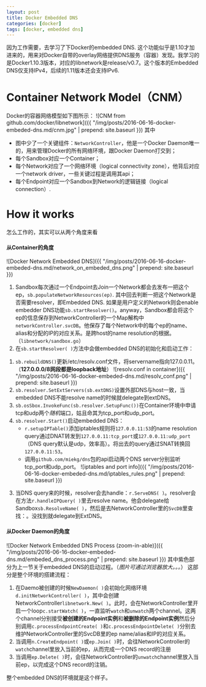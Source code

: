 ```yaml
---
layout: post
title: Docker Embedded DNS
categories: [docker]
tags: [docker, embedded dns]
---
```


因为工作需要，去学习了下Docker的embedded DNS. 这个功能似乎是1.10才加进来的，用来对Docker自带的overlay网络提供DNS服务（容器）发现。我学习的是Docker1.10.3版本，对应的libnetwork是release/v0.7。这个版本的Embedded DNS仅支持IPv4，后续的1.11版本还会支持IPv6.

# Container Network Model（CNM）
Docker的容器网络模型如下图所示：
![CNM from github.com/docker/libnetwork]({{ "/img/posts/2016-06-16-docker-embeded-dns.md/cnm.jpg" | prepend: site.baseurl }})
其中
* 图中少了一个关键组件：`NetworkController`，他是一个Docker Daemon唯一的，用来管理Docker的所有网络环境，跟Docker Daemon打交到；
* 每个Sandbox对应一个Container；
* 每个Network对应了一个网络环境（logical connectivity zone），他背后对应一个network driver，一些关键过程是调用其api；
* 每个Endpoint对应一个Sandbox到Network的逻辑链接（logical connection）.

# How it works
怎么工作的，其实可以从两个角度来看

#### 从Container的角度
![Docker Network Embedded DNS]({{ "/img/posts/2016-06-16-docker-embeded-dns.md/network_on_embeded_dns.png" | prepend: site.baseurl }})
1. Sandbox每次通过一个Endpoint去Join一个Network都会去发布一把这个ep，`sb.populateNetworkResources(ep)`. 其中回去判断一把这个Network是否需要resolver，即Embedded DNS. 如果是用户定义的Network则会enable embedder DNS功能`sb.startResolver()`。anyway，Sandbox都会将这个ep的信息保存到NetworkController的一个Map解构中`networkController.svcDB`。他保存了每个Network中的每个ep的name、alias和分配的IP的对应关系。是跨host的name resolution的根据。（`libnetwork/sandbox.go`）
2. 在`sb.startResolver( )`方法中会做embedded DNS的初始化和启动工作：
  1) `sb.rebuildDNS()`更新/etc/resolv.conf文件，将servername指向127.0.0.11。（**127.0.0.0/8网段都是loopback地址**）
![resolv.conf in container]({{ "/img/posts/2016-06-16-docker-embeded-dns.md/resolv_conf.png" | prepend: site.baseurl }})
  2) `sb.resolver.SetExtServers(sb.extDNS)`设置外部DNS与host一致，当embedded DNS不能resolve name的时候就delegate到extDNS。
  3) `sb.osSbox.InvokeFunc(sb.resolver.SetupFunc())`在Container环境中申请tcp和udp两个*随机*端口，姑且命其为tcp_port和udp_port。
  4) `sb.resolver.Start()`启动embedded DNS：
     * `r.setupIPTable()`添加iptables规则将`127.0.0.11:53`的name resolution query通过DNAT转发到`127.0.0.11:tcp_port`或`127.0.0.11:udp_port`（DNS query默认是udp，效率高）。将出去的query通过SNAT转换回`127.0.0.11:53`。
     * 调用`github.com/miekg/dns`包的api启动两个DNS server分别监听tcp_port和udp_port。
![iptables and port info]({{ "/img/posts/2016-06-16-docker-embeded-dns.md/iptables_rules.png" | prepend: site.baseurl }})
3. 当DNS query来的时候，resolver会去handle：`r.ServeDNS( )`。resolver会在方法`r.handleIPQuery( )`里去resolve name。他会delegate给Sandbox`sb.ResolveName( )`，然后是去NetworkController里的`SvcDB`里查找：。没找到就delegate到ExtDNS。

#### 从Docker Daemon的角度
![Docker Network Embedded DNS Process \(zoom-in-able\)]({{ "/img/posts/2016-06-16-docker-embeded-dns.md/embeded_dns_process.png" | prepend: site.baseurl }})
其中紫色部分为上一节关于embedded DNS的启动过程。（*图片可通过浏览器放大。。。*）
这部分是整个环境的搭建流程：
1. 在Daemo被创建的时候`NewDaemon( )`会初始化网络环境`d.initNetworkController( )`，其中会创建NetworkController`libnetwork.New( )`。此时，会在NetworkController里开启一个loop`c.startWatch( )`，一直监听`watch`和`unwatch`两个channel。这两个channel分别接受**被创建的Endpoint实例**和**被删除的Endpoint实例**然后分别调用`c.processEndpointCreate( )`和`c.processEndpointDelete( )`分别去维护NetworkController里的SvcDB里的ep name/alias和IP的对应关系。
2. 当调用`n.CreateEndpoint( )`或`ep.Join( )`时，会往NetworkController的`watch`channel里放入当前的ep，从而完成一个DNS record的注册
3. 当调用`ep.Delete( )`时，会往NetworkController的`unwatch`channel里放入当前ep，以完成这个DNS record的注销。

整个embedded DNS的环境就是这个样子。